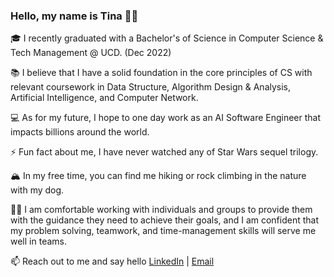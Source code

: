 ### Hello, my name is Tina 👋🏽 

🎓 I recently graduated with a Bachelor's of Science in Computer Science & Tech Management @ UCD. (Dec 2022)

📚 I believe that I have a solid foundation in the core principles of CS with relevant coursework in Data Structure, Algorithm Design & Analysis, Artificial Intelligence, and Computer Network. 

💻 As for my future, I hope to one day work as an AI Software Engineer that impacts billions around the world.

⚡ Fun fact about me, I have never watched any of Star Wars sequel trilogy.

🏔 In my free time, you can find me hiking or rock climbing in the nature with my dog.

💪🏽  I am comfortable working with individuals and groups to provide them with the guidance they need to achieve their goals, and I am confident that my problem solving, teamwork, and time-management skills will serve me well in teams.

📫 Reach out to me and say hello 
[LinkedIn](https://www.linkedin.com/in/tina-nemati/) |
[Email](mailto:tinanemati.tina@gmail.com)
